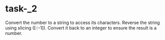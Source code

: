 # task-_2
Convert the number to a string to access its characters. Reverse the string using slicing ([::-1]). Convert it back to an integer to ensure the result is a number.
